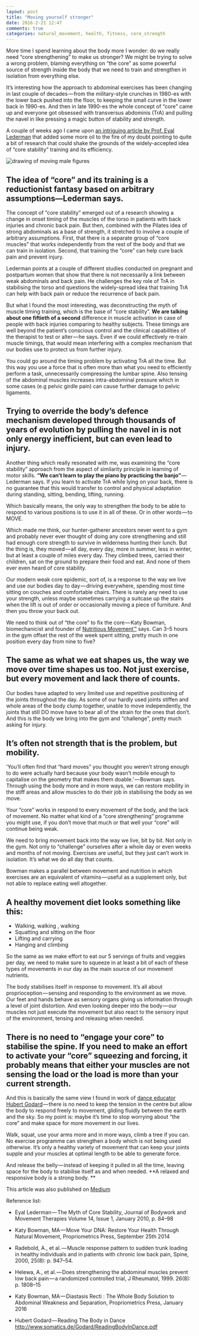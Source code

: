 ```yaml
---
layout: post
title: "Moving yourself stronger"
date: 2016-2-21 12:47
comments: true
categories: natural_movement, health, fitness, core_strength
---
```


More time I spend learning about the body more I wonder: do we really need “core strengthening” to make us stronger? We might be trying to solve a wrong problem, blaming everything on “the core” as some powerful source of strength inside the body that we need to train and strengthen in isolation from everything else.

It’s interesting how the approach to abdominal exercises has been changing in last couple of decades — from the military-style crunches in 1980-es with the lower back pushed into the floor, to keeping the small curve in the lower back in 1990-es. And then in late 1990-es the whole concept of “core” came up and everyone got obsessed with transversus abdominis (TrA) and pulling the navel in like pressing a magic button of stability and strength.

A couple of weeks ago I came upon [an intriguing article by Prof. Eyal Lederman](http://www.cpdo.net/Lederman_The_myth_of_core_stability.pdf) that added some more oil to the fire of my doubt pointing to quite a bit of research that could shake the grounds of the widely-accepted idea of “core stability” training and its efficiency.

<p class="centeredimage"><img src="/images/moving-male-figures.jpg" alt="drawing of moving male figures"></img></a></p>

<h2>The idea of “core” and its training is a reductionist fantasy based on arbitrary assumptions—Lederman says.</h2>

The concept of “core stability” emerged out of a research showing a change in onset timing of the muscles of the torso in patients with back injuries and chronic back pain. But then, combined with the Pilates idea of strong abdominals as a base of strength, it stretched to involve a couple of arbitrary assumptions. First, that there is a separate group of “core muscles” that works independently from the rest of the body and that we can train in isolation. Second, that training the “core” can help cure back pain and prevent injury.



Lederman points at a couple of different studies conducted on pregnant and postpartum women that show that there is not necessarily a link between weak abdominals and back pain. He challenges the key role of TrA in stabilising the torso and questions the widely-spread idea that training TrA can help with back pain or reduce the recurrence of back pain.

But what I found the most interesting, was deconstructing the myth of muscle timing training, which is the base of “core stability”. **We are talking about one fiftieth of a second** difference in muscle activation in case of people with back injuries comparing to healthy subjects. These timings are well beyond the patient’s conscious control and the clinical capabilities of the therapist to test or alter — he says. Even if we could effectively re-train muscle timings, that would mean interfering with a complex mechanism that our bodies use to protect us from further injury.

You could go around the timing problem by activating TrA all the time. But this way you use a force that is often more than what you need to efficiently perform a task, unnecessarily compressing the lumbar spine. Also tensing of the abdominal muscles increases intra-abdominal pressure which in some cases (e.g pelvic girdle pain) can cause further damage to pelvic ligaments.

<h2>Trying to override the body’s defence mechanism developed through thousands of years of evolution by pulling the navel in is not only energy inefficient, but can even lead to injury.</h2>

Another thing which really resonated with me, was examining the “core stability” approach from the aspect of similarity principle in learning of motor skills. **“We can’t learn to play the piano by practicing the banjo”** — Lederman says. If you learn to activate TrA while lying on your back, there is no guarantee that this would transfer to control and physical adaptation during standing, sitting, bending, lifting, running.

Which basically means, the only way to strengthen the body to be able to respond to various positions is to use it in all of these. Or in other words — to MOVE.

Which made me think, our hunter-gatherer ancestors never went to a gym and probably never ever thought of doing any core strengthening and still had enough core strength to survive in wilderness hunting their lunch. But the thing is, they moved — all day, every day, more in summer, less in winter, but at least a couple of miles every day. They climbed trees, carried their children, sat on the ground to prepare their food and eat. And none of them ever even heard of core stability.

Our modern weak core epidemic, sort of, is a response to the way we live and use our bodies day to day — driving everywhere, spending most time sitting on couches and comfortable chairs. There is rarely any need to use your strength, unless maybe sometimes carrying a suitcase up the stairs when the lift is out of order or occasionally moving a piece of furniture. And then you throw your back out.

We need to think out of “the core” to fix the core — Katy Bowman, biomechanicist and founder of [Nutritious Movement™](https://nutritiousmovement.com/) says. Can 3–5 hours in the gym offset the rest of the week spent sitting, pretty much in one position every day from nine to five?

<h2>The same as what we eat shapes us, the way we move over time shapes us too. Not just exercise, but every movement and lack there of counts.</h2>

Our bodies have adapted to very limited use and repetitive positioning of the joints throughout the day. As some of our hardly used joints stiffen and whole areas of the body clump together, unable to move independently, the joints that still DO move have to bear all of the strain for the ones that don’t. And this is the body we bring into the gym and “challenge”, pretty much asking for injury.

<h2>It’s often not strength that is the problem, but mobility.</h2>

‘You’ll often find that “hard moves” you thought you weren’t strong enough to do were actually hard because your body wasn’t mobile enough to capitalise on the geometry that makes them doable.’ — Bowman says. Through using the body more and in more ways, we can restore mobility in the stiff areas and allow muscles to do their job in stabilising the body as we move.

Your “core” works in respond to every movement of the body, and the lack of movement. No matter what kind of a “core strengthening” programme you might use, if you don’t move that much or that well your “core” will continue being weak.

We need to bring movement back into the way we live, bit by bit. Not only in the gym. Not only to “challenge” ourselves after a whole day or even weeks and months of not moving. Exercises are useful, but they just can’t work in isolation. It’s what we do all day that counts.

Bowman makes a parallel between movement and nutrition in which exercises are an equivalent of vitamins — useful as a supplement only, but not able to replace eating well altogether.

## A healthy movement diet looks something like this:

 * Walking, walking , walking
 * Squatting and sitting on the floor
 * Lifting and carrying
 * Hanging and climbing


So the same as we make effort to eat our 5 servings of fruits and veggies per day, we need to make sure to squeeze in at least a bit of each of these types of movements in our day as the main source of our movement nutrients.

The body stabilises itself in response to movement. It’s all about proprioception — sensing and responding to the environment as we move. Our feet and hands behave as sensory organs giving us information through a level of joint distortion. And even looking deeper into the body — our muscles not just execute the movement but also react to the sensory input of the environment, tensing and releasing when needed.

<h2>There is no need to “engage your core” to stabilise the spine. If you need to make an effort to activate your “core” squeezing and forcing, it probably means that either your muscles are not sensing the load or the load is more than your current strength.</h2>

And this is basically the same view I found in work of [dance educator Hubert Godard](http://www.somatics.de/Godard/ReadingBodyInDance.pdf) — there is no need to keep the tension in the centre but allow the body to respond freely to movement, gliding fluidly between the earth and the sky.
So my point is: maybe it’s time to stop worrying about “the core” and make space for more movement in our lives.

Walk, squat, use your arms more and in more ways, climb a tree if you can. No exercise programme can strengthen a body which is not being used otherwise. It’s only a healthy variety of movement that can keep your joints supple and your muscles at optimal length to be able to generate force.

And release the belly — instead of keeping it pulled in all the time, leaving space for the body to stabilise itself as and when needed. **A relaxed and responsive body is a strong body.
**

This article was also published on [Medium](https://medium.com/@zzuuu/)

Reference list:

* Eyal Lederman — The Myth of Core Stability, Journal of Bodywork and Movement Therapies Volume 14, Issue 1, January 2010, p. 84–98

* Katy Bowman, MA — Move Your DNA: Restore Your Health Through Natural Movement, Propriometrics Press, September 25th 2014

* Radebold, A., et al. — Muscle response pattern to sudden trunk loading in healthy individuals and in patients with chronic low back pain, Spine, 2000, 25(8): p. 947–54.

* Helewa, A., et al. — Does strengthening the abdominal muscles prevent low back pain — a randomized controlled trial, J Rheumatol, 1999. 26(8): p. 1808–15

* Katy Bowman, MA — Diastasis Recti : The Whole Body Solution to Abdominal Weakness and Separation, Propriometrics Press, January 2016

* Hubert Godard — Reading The Body in Dance http://www.somatics.de/Godard/ReadingBodyInDance.pdf